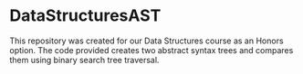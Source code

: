 # DataStructuresAST
This repository was created for our Data Structures course as an Honors option. The code provided creates two abstract syntax trees and compares them using binary search tree traversal.
